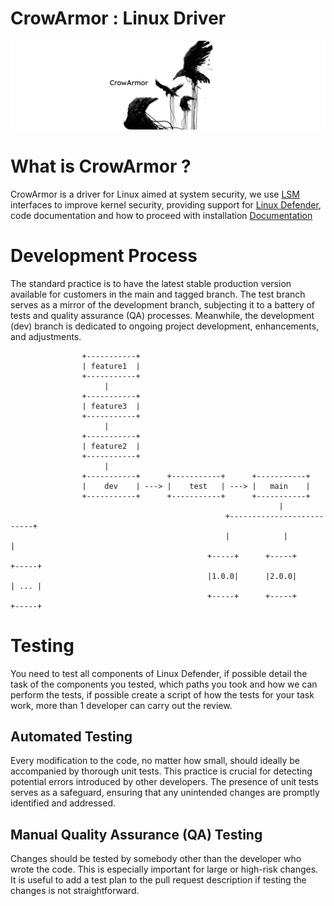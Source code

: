 # CrowArmor : Linux Driver

![CrowArmor](assets/crowarmor.png)


# What is CrowArmor ?

CrowArmor is a driver for Linux aimed at system security, we use [LSM](https://en.wikipedia.org/wiki/Linux_Security_Modules) interfaces to improve kernel security, providing support for [Linux Defender](https://github.com/mlg-security/LinuxDefender), code documentation and how to proceed with installation [Documentation](documentation)

# Development Process

The standard practice is to have the latest stable production version available for customers in the main and tagged branch. The test branch serves as a mirror of the development branch, subjecting it to a battery of tests and quality assurance (QA) processes. Meanwhile, the development (dev) branch is dedicated to ongoing project development, enhancements, and adjustments.

```
                +-----------+
                | feature1  |
                +-----------+
                     |
                +-----------+
                | feature3  |
                +-----------+
                     |
                +-----------+
                | feature2  |
                +-----------+
                     |
                +-----------+      +-----------+      +-----------+
                |    dev    | ---> |    test   | ---> |   main    |
                +-----------+      +-----------+      +-----------+
                                                            |
                                                +--------------------------+
                                                |            |             |
                                            +-----+      +-----+       +-----+
                                            |1.0.0|      |2.0.0|       | ... |
                                            +-----+      +-----+       +-----+
```
# Testing

You need to test all components of Linux Defender, if possible detail the task of the components you tested, which paths you took and how we can perform the tests, if possible create a script of how the tests for your task work, more than 1 developer can carry out the review.

## Automated Testing

Every modification to the code, no matter how small, should ideally be accompanied by thorough unit tests. This practice is crucial for detecting potential errors introduced by other developers. The presence of unit tests serves as a safeguard, ensuring that any unintended changes are promptly identified and addressed.

## Manual Quality Assurance (QA) Testing

Changes should be tested by somebody other than the developer who wrote the code. This is especially important for large or high-risk changes. It is useful to add a test plan to the pull request description if testing the changes is not straightforward.